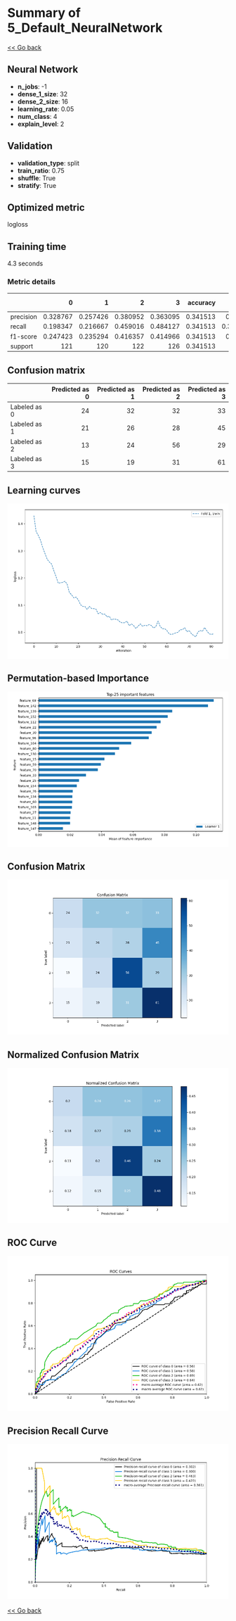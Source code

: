 # Summary of 5_Default_NeuralNetwork

[<< Go back](../README.md)


## Neural Network
- **n_jobs**: -1
- **dense_1_size**: 32
- **dense_2_size**: 16
- **learning_rate**: 0.05
- **num_class**: 4
- **explain_level**: 2

## Validation
 - **validation_type**: split
 - **train_ratio**: 0.75
 - **shuffle**: True
 - **stratify**: True

## Optimized metric
logloss

## Training time

4.3 seconds

### Metric details
|           |          0 |          1 |          2 |          3 |   accuracy |   macro avg |   weighted avg |   logloss |
|:----------|-----------:|-----------:|-----------:|-----------:|-----------:|------------:|---------------:|----------:|
| precision |   0.328767 |   0.257426 |   0.380952 |   0.363095 |   0.341513 |    0.33256  |       0.333125 |   1.73585 |
| recall    |   0.198347 |   0.216667 |   0.459016 |   0.484127 |   0.341513 |    0.339539 |       0.341513 |   1.73585 |
| f1-score  |   0.247423 |   0.235294 |   0.416357 |   0.414966 |   0.341513 |    0.32851  |       0.329764 |   1.73585 |
| support   | 121        | 120        | 122        | 126        |   0.341513 |  489        |     489        |   1.73585 |


## Confusion matrix
|              |   Predicted as 0 |   Predicted as 1 |   Predicted as 2 |   Predicted as 3 |
|:-------------|-----------------:|-----------------:|-----------------:|-----------------:|
| Labeled as 0 |               24 |               32 |               32 |               33 |
| Labeled as 1 |               21 |               26 |               28 |               45 |
| Labeled as 2 |               13 |               24 |               56 |               29 |
| Labeled as 3 |               15 |               19 |               31 |               61 |

## Learning curves
![Learning curves](learning_curves.png)

## Permutation-based Importance
![Permutation-based Importance](permutation_importance.png)
## Confusion Matrix

![Confusion Matrix](confusion_matrix.png)


## Normalized Confusion Matrix

![Normalized Confusion Matrix](confusion_matrix_normalized.png)


## ROC Curve

![ROC Curve](roc_curve.png)


## Precision Recall Curve

![Precision Recall Curve](precision_recall_curve.png)



[<< Go back](../README.md)
